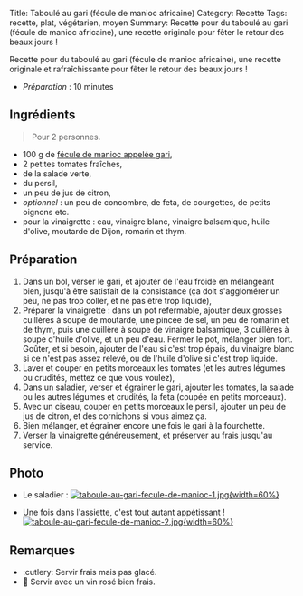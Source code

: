 Title: Taboulé au gari (fécule de manioc africaine)
Category: Recette
Tags: recette, plat, végétarien, moyen
Summary: Recette pour du taboulé au gari (fécule de manioc africaine), une recette originale pour fêter le retour des beaux jours !

Recette pour du taboulé au gari (fécule de manioc africaine), une recette originale et rafraîchissante pour fêter le retour des beaux jours !

- *Préparation* : 10 minutes

## Ingrédients
> Pour 2 personnes.

- 100 g de [fécule de manioc appelée gari](https://fr.wikipedia.org/wiki/Gari_(Afrique_de_l%27Ouest)),
- 2 petites tomates fraîches,
- de la salade verte,
- du persil,
- un peu de jus de citron,
- *optionnel* : un peu de concombre, de feta, de courgettes, de petits oignons etc.
- pour la vinaigrette : eau, vinaigre blanc, vinaigre balsamique, huile d'olive, moutarde de Dijon, romarin et thym.

## Préparation
1. Dans un bol, verser le gari, et ajouter de l'eau froide en mélangeant bien, jusqu'à être satisfait de la consistance (ça doit s'agglomérer un peu, ne pas trop coller, et ne pas être trop liquide),
2. Préparer la vinaigrette : dans un pot refermable, ajouter deux grosses cuillères à soupe de moutarde, une pincée de sel, un peu de romarin et de thym, puis une cuillère à soupe de vinaigre balsamique, 3 cuillères à soupe d'huile d'olive, et un peu d'eau. Fermer le pot, mélanger bien fort. Goûter, et si besoin, ajouter de l'eau si c'est trop épais, du vinaigre blanc si ce n'est pas assez relevé, ou de l'huile d'olive si c'est trop liquide.
3. Laver et couper en petits morceaux les tomates (et les autres légumes ou crudités, mettez ce que vous voulez),
4. Dans un saladier, verser et égrainer le gari, ajouter les tomates, la salade ou les autres légumes et crudités, la feta (coupée en petits morceaux).
5. Avec un ciseau, couper en petits morceaux le persil, ajouter un peu de jus de citron, et des cornichons si vous aimez ça.
6. Bien mélanger, et égrainer encore une fois le gari à la fourchette.
7. Verser la vinaigrette généreusement, et préserver au frais jusqu'au service.

## Photo
- Le saladier :
  [![taboule-au-gari-fecule-de-manioc-1.jpg]({filename}images/taboule-au-gari-fecule-de-manioc-1.jpg){width=60%}]({filename}images/taboule-au-gari-fecule-de-manioc-1.jpg)

- Une fois dans l'assiette, c'est tout autant appétissant !
  [![taboule-au-gari-fecule-de-manioc-2.jpg]({filename}images/taboule-au-gari-fecule-de-manioc-2.jpg){width=60%}]({filename}images/taboule-au-gari-fecule-de-manioc-2.jpg)

## Remarques
- :cutlery: Servir frais mais pas glacé.
- :wine_glass: Servir avec un vin rosé bien frais.
